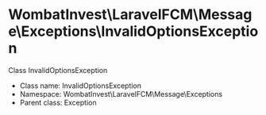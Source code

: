 WombatInvest\LaravelFCM\Message\Exceptions\InvalidOptionsException
===============

Class InvalidOptionsException




* Class name: InvalidOptionsException
* Namespace: WombatInvest\LaravelFCM\Message\Exceptions
* Parent class: Exception








